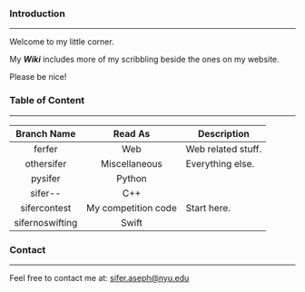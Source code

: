 ### Introduction
---
Welcome to my little corner. 

My **_Wiki_** includes more of my scribbling beside the ones on my website.

Please be nice!

### Table of Content
---
| Branch Name      | Read As             | Description                                                   |
|:----------------:|:-------------------:|---------------------------------------------------------------|
| ferfer           | Web                 |  Web related stuff.                                           |
| othersifer       | Miscellaneous       |  Everything else.                                             |
| pysifer          | Python              |                                                               |
| sifer--          | C++                 |                                                               |
| sifercontest     | My competition code |  Start here.                                                  |
| sifernoswifting  | Swift               |                                                               |

### Contact
---
Feel free to contact me at: sifer.aseph@nyu.edu
